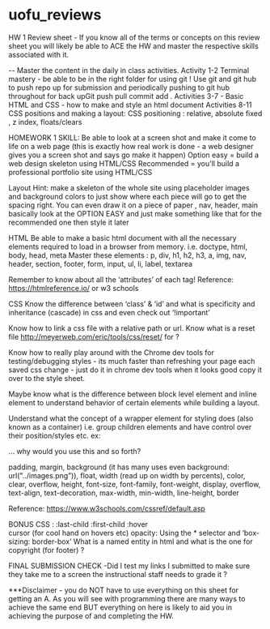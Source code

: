 # uofu_reviews

HW 1 Review sheet - If you know all of the terms or concepts on this review sheet you will likely be able to ACE the HW and master the respective skills associated with it.

-- Master the content in the daily in class activities. 
Activity 1-2 Terminal mastery - be able to be in the right folder for using git ! Use git and git hub to push repo up for submission and periodically pushing to git hub throughout for back upGit push pull commit add . 
Activities 3-7 - Basic HTML and CSS - how to make and style an html document 
Activities 8-11 CSS positions and making a layout: CSS positioning : relative, absolute fixed , z index, floats/clears 

HOMEWORK 1 SKILL: Be able to look at a screen shot and make it come to life on a web page (this is exactly how real work is done - a web designer gives you a screen shot and says go make it happen)
Option easy = build a web design skeleton using HTML/CSS
Recommended = you'll build a professional portfolio site using HTML/CSS

Layout Hint:  make a skeleton of the whole site using placeholder images and background colors to just show where each piece will go to get the spacing right. You can even draw it on a piece of paper , nav, header, main basically look at the OPTION EASY and just make something like that for the recommended one then style it later

HTML 
Be able to make a basic html document with all the necessary elements required to load in a browser from memory. i.e. doctype, html, body, head, meta 
Master these elements :
p, div, h1, h2, h3, a, img, nav, header, section, footer, form, input, ul, li, label, textarea

Remember to know about all the ‘attributes’ of each tag!
Reference: https://htmlreference.io/ or w3 schools

CSS 
Know the difference between ‘class’ &  ‘id’ and what is specificity and inheritance (cascade) in css and even check out ‘!important’

Know how to link a css file with a relative path or url. Know what is a reset file http://meyerweb.com/eric/tools/css/reset/ for ? 

Know how to really play around with the Chrome dev tools for testing/debugging styles - its much faster than refreshing your page each saved css change - just do it in chrome dev tools when it looks good copy it over to the style sheet. 

Maybe know what is the difference between block level element and inline element to understand behavior of certain elements while building a layout.

Understand what the concept of a wrapper element for styling does (also known as a container) i.e. group children elements and have control over their position/styles etc.  ex: <div class="container"> … why would you use this and so forth?

padding, margin, background (it has many uses even background: url("../images.png”)), float, width (read up on width by percents), color, clear, overflow, height, font-size, font-family, font-weight, display, overflow,  text-align, text-decoration, max-width, min-width, line-height, border 

Reference: https://www.w3schools.com/cssref/default.asp

BONUS CSS :
:last-child 
:first-child
:hover  
cursor (for cool hand on hovers etc) 
opacity: 
Using the * selector and ‘box-sizing: border-box’
What is a named entity in html and what is the one for copyright (for footer) ?

FINAL SUBMISSION CHECK -Did I test my links I submitted to make sure they take me to a screen the instructional staff needs to grade it ?  

***Disclaimer - you do NOT have to use everything on this sheet for getting an A. As you will see with programming there are many ways to achieve the same end BUT everything on here is likely to aid you in achieving the purpose of and completing the HW. 
